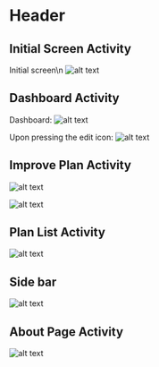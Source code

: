 # Header

## Initial Screen Activity

Initial screen\n
![alt text](ReadmePic/initScreen.PNG)

## Dashboard Activity
Dashboard:
![alt text](ReadmePic/dashboard.PNG)

Upon pressing the edit icon:
![alt text](ReadmePic/changeNameDashboard.PNG)

## Improve Plan Activity
![alt text](ReadmePic/improveActivity.PNG)

![alt text](ReadmePic/editImprovePlan.PNG)

## Plan List Activity
![alt text](ReadmePic/planList.PNG)

## Side bar
![alt text](ReadmePic/sidebar.PNG)

## About Page Activity
![alt text](ReadmePic/aboutActivity.PNG)

